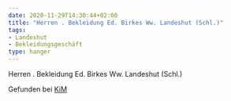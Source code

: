 ```yaml
---
date: 2020-11-29T14:30:44+02:00
title: "Herren . Bekleidung Ed. Birkes Ww. Landeshut (Schl.)"
tags:
- Landeshut
- Bekleidungsgeschäft
type: hanger
---
```


Herren . Bekleidung Ed. Birkes Ww. Landeshut (Schl.)

<div class="source">Gefunden bei <a href="https://www.neue-arbeit-brockensammlung.de/geschaefte/zweigstelle-kim/">KiM</a></div>
